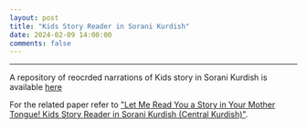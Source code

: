 ```yaml
---
layout: post
title: "Kids Story Reader in Sorani Kurdish"
date: 2024-02-09 14:00:00 
comments: false
---
```


---
A repository of reocrded narrations of Kids story in Sorani Kurdish is available
[here](https://github.com/KurdishBLARK/TTS-Kids-Story-Reader)

For the related paper refer to ["Let Me Read You a Story in Your Mother Tongue! Kids Story Reader in Sorani Kurdish (Central Kurdish)"](https://www.qeios.com/read/NT5LBM.2). 

